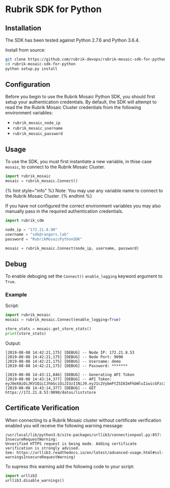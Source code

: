# Rubrik SDK for Python

## Installation

The SDK has been tested against Python 2.7.6 and Python 3.6.4.

Install from source:

```bash
git clone https://github.com/rubrik-devops/rubrik-mosaic-sdk-for-python
cd rubrik-mosaic-sdk-for-python
python setup.py install
```

## Configuration

Before you begin to use the Rubrik Mosaic Python SDK, you should first setup your authentication credentials. By default, the SDK will attempt to read the the Rubrik Mosaic Cluster credentials from the following environment variables:

* `rubrik_mosaic_node_ip`
* `rubrik_mosaic_username`
* `rubrik_mosaic_password`

## Usage

To use the SDK, you must first instantiate a new variable, in thise case `mosaic`, to connect to the Rubrik Mosaic Cluster.

```py
import rubrik_mosaic
mosaic = rubrik_mosaic.Connect()
```

{% hint style="info" %}
Note: You may use any variable name to connect to the Rubrik Mosaic Cluster.
{% endhint %}

If you have not configured the correct environment variables you may also manually pass in the required authentication credentials.

```py
import rubrik_cdm

node_ip = "172.21.8.90"
username = "sdk@rangers.lab"
password = "RubrikMosaicPythonSDK"

mosaic = rubrik_mosaic.Connect(node_ip, username, password)
```

## Debug

To enable debuging set the `Connect()` `enable_logging` keyword argument to `True`.

### Example

Script:

```py
import rubrik_mosaic
mosaic = rubrik_mosaic.Connect(enable_logging=True)

store_stats = mosaic.get_store_stats()
print(store_stats)
```

Output:

```shell
[2019-08-08 14:42:21,175] [DEBUG] -- Node IP: 172.21.8.53
[2019-08-08 14:42:21,175] [DEBUG] -- Node Port: 9090
[2019-08-08 14:42:21,175] [DEBUG] -- Username: demo
[2019-08-08 14:42:21,175] [DEBUG] -- Password: *******

[2019-08-08 14:43:11,846] [DEBUG] -- Generating API Token
[2019-08-08 14:43:14,377] [DEBUG] -- API Token: eyJ0eXAiOiJKV1QiLCJhbGciOiJIUzI1NiJ9.eyJ1c2VybmFtZSI6ImFkbWluIiwicGFzc3dvcmQiOiJhZG1pbiIsInByaW50LXByZXR0eSI6Im5vIiwiaWF0IjoxNTY1MjcxNzk0LCJleHAiOjE1Njc4NjM3OTR9.s2N71RFONZhQ1m0WvJTnGn_STBFSQP_ggxhooWpYGZ4
[2019-08-08 14:43:14,377] [DEBUG] -- GET https://172.21.8.53:9090/datos/liststore

```

## Certificate Verification

When connecting to a Rubrik Mosaic cluster without certificate verification enabled you will receive the following warning message:

```shell
/usr/local/lib/python3.6/site-packages/urllib3/connectionpool.py:857: InsecureRequestWarning:
Unverified HTTPS request is being made. Adding certificate verification is strongly advised.
See: https://urllib3.readthedocs.io/en/latest/advanced-usage.html#ssl-warningsInsecureRequestWarning)
```

To supress this warning add the following code to your script:

```py
import urllib3
urllib3.disable_warnings()
```
